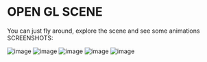 # OPEN GL SCENE
You can just fly around, explore the scene and see some animations
SCREENSHOTS:

![image](https://github.com/MaximKuzmin16/OpenGL-scene/assets/134335735/d40ed65f-16a7-4cfd-b7e1-cf90e0819239)
![image](https://github.com/MaximKuzmin16/OpenGL-scene/assets/134335735/ec9e7799-4780-40db-b255-97d0b8bd09d3)
![image](https://github.com/MaximKuzmin16/OpenGL-scene/assets/134335735/2b3f9fd0-5004-4251-bedd-2ac73ce87ed1)
![image](https://github.com/MaximKuzmin16/OpenGL-scene/assets/134335735/c617a153-8609-4199-a78b-a15087cb47bd)
![image](https://github.com/MaximKuzmin16/OpenGL-scene/assets/134335735/ad4431c2-93d7-40f5-8777-45d2aacccfd2)
